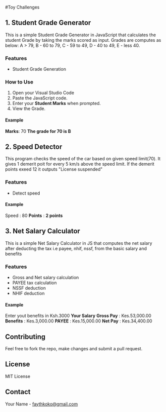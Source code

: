#Toy Challenges

## 1. Student Grade Generator
This is a simple Student Grade Generator in JavaScript that calculates 
the student Grade by taking the marks scored as input.
Grades are computes as below:
 A > 79, B - 60 to 79, C -  59 to 49, D - 40 to 49, E - less 40.

 ### Features
 - Student Grade Generation

 ### How to Use
1. Open your Visual Studio Code
2. Paste the JavaScript code.
3. Enter your **Student Marks** when prompted.
4. View the Grade.

#### Example
**Marks**: 70
**The grade for 70 is B**


## 2. Speed Detector
This program checks the speed of the car based on given speed limit(70). It gives 1 demerit poit for every 5 km/s above the speed limit.
If the demerit points exeed 12 it outputs "License suspended"

 ### Features
 - Detect speed


#### Example
Speed : 80
**Points** : **2 points**


## 3. Net Salary Calculator
This is a simple Net Salary Calculator in JS that computes the net salary after deducting the tax i.e payee, nhif, nssf, from the basic salary and benefits

### Features
- Gross and Net salary calculation
- PAYEE tax calculation
- NSSF deduction
- NHIF deduction

#### Example
Enter yout benefits in Ksh.3000
**Your Salary**
**Gross Pay** : Kes.53,000.00 
**Benefits** : Kes.3,000.00 
**PAYEE** : Kes.15,000.00 
**Net Pay** : Kes.34,400.00 

## Contributing
Feel free to fork the repo, make changes and submit a pull request.


## License
MIT License

## Contact
Your Name - faythkoko@gmail.com
